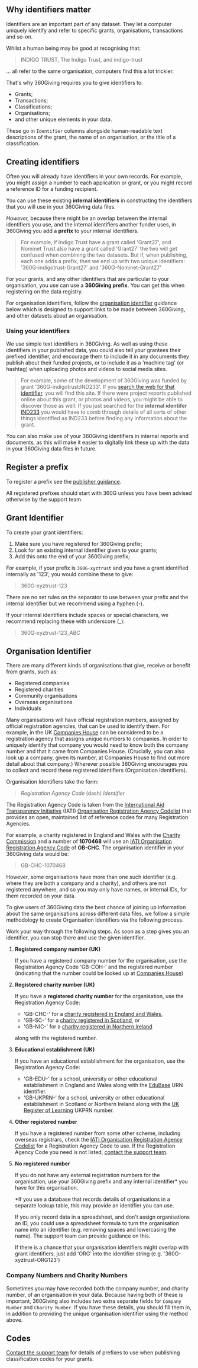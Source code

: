 <div id="toc"></div>

## Why identifiers matter

Identifiers are an important part of any dataset. They let a computer uniquely identify and refer to specific grants, organisations, transactions and so-on. 

Whilst a human being may be good at recognising that:

>INDIGO TRUST, The Indigo Trust, and indigo-trust

... all refer to the same organisation, computers find this a lot trickier. 

That's why 360Giving requires you to give identifiers to:

* Grants;
* Transactions; 
* Classifications;
* Organisations;
* and other unique elements in your data.

These go in ```Identifier``` columns alongside human-readable text descriptions of the grant, the name of an organisation, or the title of a classification.

## Creating identifiers

Often you will already have identifiers in your own records. For example, you might assign a number to each application or grant, or you might record a reference ID for a funding recipient.

You can use these existing **internal identifiers** in constructing the identifiers that you will use in your 360Giving data files. 

*However,* because there might be an overlap between the internal identifiers you use, and the internal identifiers another funder uses, in 360Giving you add a **prefix** to your internal identifiers. 

> For example, if Indigo Trust have a grant called 'Grant27', and Nominet Trust also have a grant called 'Grant27' the two will get confused when combining the two datasets. But if, when publishing, each one adds a prefix, then we end up with two unique identifiers: '360G-indigotrust-Grant27' and '360G-Nominet-Grant27'

For your grants, and any <span class="tooltip" title="For example, you might maintain your own codes to classify grants, or you might have an internal numbering scheme for organisations rather than recording charity and company numbers.">other identifiers that are particular to your organisation</span>, you use can use a **360Giving prefix**. You can get this when registering on the data registry. 

For organisation identifiers, follow the [organisation identifier](#organisation-identifier) guidance below which is designed to support links to be made between 360Giving, and other datasets about an organisation.

### Using your identifiers

We use simple text identifiers in 360Giving. As well as using these identifiers in your published data, you could also tell your grantees their prefixed identifier, and encourage them to include it in any documents they publish about their funded projects, or to include it as a 'machine tag' (or hashtag) when uploading photos and videos to social media sites. 

> For example, some of the development of 360Giving was funded by grant '360G-indigotrust:IND233'. If you [search the web for that identifier](https://www.google.co.uk/search?q=360G-indigotrust%3AIND233), you will find this site. If there were project reports published online about this grant, or photos and videos, you might be able to discover those as well. If you just searched for the **internal identifer** [IND233](https://www.google.co.uk/search?q=IND233) you would have to comb through details of all sorts of other things identified as IND233 before finding any information about the grant.

You can also make use of your 360Giving identifiers in internal reports and documents, as this will make it easier to digitally link these up with the data in your 360Giving data files in future.

## Register a prefix

To register a prefix see the [publisher guidance](/publish/).

All registered prefixes should start with 360G unless you have been advised otherwise by the support team. 

## Grant Identifier

To create your grant identifiers:

1. Make sure you have registered for 360Giving prefix;
2. Look for an <span class="tooltip" title="This might be a sequential number assigned to each grant at the point of application, or a combination of the 'funding scheme' identifier and a sequential number for the grant. The important thing is that the identifier should be unique inside your organisation, so adding the prefix will make it unique across the whole world.">existing internal identifier</span> given to your grants;
2. Add this onto the end of your 360Giving prefix;

For example, if your prefix is ```360G-xyztrust``` and you have a grant identified internally as '123', you would combine these to give:

>360G-xyztrust-123

There are no set rules on the separator to use between your prefix and the internal identifier but we recommend using a hyphen (-).

If your internal identifiers include spaces or special characters, we recommend replacing these with underscore (_):

>360G-xyztrust-123_ABC


## Organisation Identifier

There are many different kinds of organisations that give, receive or benefit from grants, such as:

* Registered companies
* Registered charities
* Community organisations
* Overseas organisations
* Individuals

Many organisations will have official registration numbers, assigned by official registration agencies, that can be used to identify them. For example, in the UK [Companies House](http://www.companieshouse.gov.uk) can be considered to be a registration agency that assigns unique numbers to companies. In order to uniquely identify that company you would need to know both the company number and that it came from Companies House. (Crucially, you can also look up a company, given its number, at Companies House to find out more detail about that company.) Wherever possible 360Giving encourages you to collect and record these registered identifiers (Organisation Identifiers). 

Organisation Identifiers take the form:

>*Registration Agency Code* (dash) *Identifier*

The Registration Agency Code is taken from the [International Aid Transparency Initiative](http://iatistandard.org/) (IATI) [Organisation Registration Agency Codelist](http://iatistandard.org/codelists/OrganisationRegistrationAgency/) that provides an open, maintained list of reference codes for many Registration Agencies.

For example, a charity registered in England and Wales with the [Charity Commission](https://www.gov.uk/government/organisations/charity-commission) and a number of **1070468** will use an [IATI Organisation Registration Agency Code](http://iatistandard.org/codelists/OrganisationRegistrationAgency/) of **GB-CHC**. The organisation identifier in your 360Giving data would be:

>GB-CHC-1070468

However, some organisations have more than one such identifier (e.g. where they are both a company and a charity), and others are not registered anywhere, and so you may only have names, or internal IDs, for them recorded on your data.

To give users of 360Giving data the best chance of joining up information about the same organisations across different data files, we follow a simple methodology to create Organisation Identifiers via the following process.

Work your way through the following steps. As soon as a step gives you an identifier, you can stop there and use the given identifier.

1. **Registered company number (UK)**

    If you have a registered company number for the organisation, use the Registration Agency Code 'GB-COH-' and the registered number (indicating that the number could be looked up at [Companies House](http://www.companieshouse.gov.uk))

2. **Registered charity number (UK)**

   If you have a **registered charity number** for the organisation, use the Registration Agency Code:
    * 'GB-CHC-' for a [charity registered in England and Wales](http://www.charitycommission.gov.uk/), 
    * 'GB-SC-' for a [charity registered in Scotland](http://www.oscr.org.uk/), or
    * 'GB-NIC-' for a [charity registered in Northern Ireland](http://www.charitycommissionni.org.uk/) 
    
    along with the registered number.

3.  **Educational establishment (UK)**

    If you have an educational establishment for the organisation, use the Registration Agency Code:
      * 'GB-EDU-' for a school, university or other educational establishment in England and Wales along with the [EduBase](http://www.education.gov.uk/edubase/home.xhtml) URN identifier. 
      * 'GB-UKPRN-' for a school, university or other educational establishment in Scotland or Northern Ireland along with the [UK Register of Learning](https://www.ukrlp.co.uk/) UKPRN number.

4. **Other registered number**

    If you have a registered number from some other scheme, including overseas registrars, check the [IATI Organisation Registration Agency Codelist](http://iatistandard.org/codelists/OrganisationRegistrationAgency/) for a Registration Agency Code to use. If the Registration Agency Code you need is not listed, [contact the support team](/contact/).

5. **No registered number**

    If you do not have any external registration numbers for the organisation, use your 360Giving prefix and any internal identifier* you have for this organisation.
    
    *If you use a database that records details of organisations in a separate lookup table, this may provide an identifier you can use. 
    
    If you only record data in a spreadsheet, and don't assign organisations an ID, you could use a spreadsheet formula to turn the organisation name into an identifier (e.g. removing spaces and lowercasing the name). The support team can provide guidance on this. 
    
    If there is a chance that your organisation identifiers might overlap with grant identifiers, just add 'ORG' into the identifier string (e.g. '360G-xyztrust-ORG123')
    
### Company Numbers and Charity Numbers

Sometimes you may have recorded both the company number, and charity number, of an organisation in your data. Because having both of these is important, 360Giving also includes two extra separate fields for ```Company Number``` and ```Charity Number```. If you have these details, you should fill them in, in addition to providing the unique organisation identifier using the method above. 


## Codes

[Contact the support team](/contact/) for details of prefixes to use when publishing classification codes for your grants.
